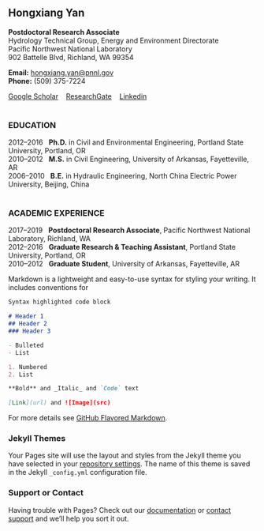 ## Hongxiang Yan

**Postdoctoral Research Associate** <br />
Hydrology Technical Group, Energy and Environment Directorate <br />
Pacific Northwest National Laboratory <br />
902 Battelle Blvd, Richland, WA 99354 

**Email:** hongxiang.yan@pnnl.gov <br />
**Phone:** (509) 375-7224

[Google Scholar](https://scholar.google.com/citations?user=d4lXobIAAAAJ&hl=en)&nbsp;&nbsp;&nbsp;&nbsp;[ResearchGate](https://www.researchgate.net/profile/Hongxiang_Yan)&nbsp;&nbsp;&nbsp;&nbsp;[Linkedin](https://www.linkedin.com/in/hongxiangyan/) <br /> <br />

### EDUCATION

2012–2016&nbsp;&nbsp;&nbsp;**Ph.D.** in Civil and Environmental Engineering, Portland State University, Portland, OR <br />
2010–2012&nbsp;&nbsp;&nbsp;**M.S.** in Civil Engineering, University of Arkansas, Fayetteville, AR <br />
2006–2010&nbsp;&nbsp;&nbsp;**B.E.** in Hydraulic Engineering, North China Electric Power University, Beijing, China <br /> <br />

### ACADEMIC EXPERIENCE 

2017–2019&nbsp;&nbsp;&nbsp;**Postdoctoral Research Associate**, Pacific Northwest National Laboratory, Richland, WA <br />
2012–2016&nbsp;&nbsp;&nbsp;**Graduate Research & Teaching Assistant**, Portland State University, Portland, OR <br />
2010–2012&nbsp;&nbsp;&nbsp;**Graduate Student**, University of Arkansas, Fayetteville, AR











Markdown is a lightweight and easy-to-use syntax for styling your writing. It includes conventions for

```markdown
Syntax highlighted code block

# Header 1
## Header 2
### Header 3

- Bulleted
- List

1. Numbered
2. List

**Bold** and _Italic_ and `Code` text

[Link](url) and ![Image](src)
```

For more details see [GitHub Flavored Markdown](https://guides.github.com/features/mastering-markdown/).

### Jekyll Themes

Your Pages site will use the layout and styles from the Jekyll theme you have selected in your [repository settings](https://github.com/hydro-yan/hydro-yan.github.io/settings). The name of this theme is saved in the Jekyll `_config.yml` configuration file.

### Support or Contact

Having trouble with Pages? Check out our [documentation](https://help.github.com/categories/github-pages-basics/) or [contact support](https://github.com/contact) and we’ll help you sort it out.
